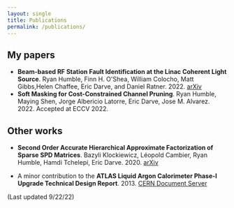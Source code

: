 ```yaml
---
layout: single
title: Publications
permalink: /publications/
---
```

## My papers
- **Beam-based RF Station Fault Identification at the Linac Coherent Light Source**. Ryan Humble, Finn H. O'Shea, William Colocho, Matt Gibbs,Helen Chaffee, Eric Darve, and Daniel Ratner. 2022. [arXiv](https://arxiv.org/abs/2206.04626)
- **Soft Masking for Cost-Constrained Channel Pruning**. Ryan Humble, Maying Shen, Jorge Albericio Latorre, Eric Darve, Jose M. Alvarez. 2022. Accepted at ECCV 2022.
<!--
@misc{https://doi.org/10.48550/arxiv.2206.04626,
  doi = {10.48550/ARXIV.2206.04626},
  url = {https://arxiv.org/abs/2206.04626},
  author = {Humble, Ryan and O'Shea, Finn H. and Colocho, William and Gibbs, Matt and Chaffee, Helen and Darve, Eric and Ratner, Daniel},
  keywords = {Accelerator Physics (physics.acc-ph), FOS: Physical sciences, FOS: Physical sciences},
  title = {Beam-based RF Station Fault Identification at the Linac Coherent Light Source},
  publisher = {arXiv},
  year = {2022},
  copyright = {Creative Commons Attribution Non Commercial Share Alike 4.0 International}
}
-->


## Other works

- **Second Order Accurate Hierarchical Approximate Factorization of Sparse SPD Matrices**. Bazyli Klockiewicz, Léopold Cambier, Ryan Humble, Hamdi Tchelepi, Eric Darve. 2020. [arXiv](https://arxiv.org/abs/2007.00789)
<!--
@misc{klockiewicz2020second,
    title={Second Order Accurate Hierarchical Approximate Factorization of Sparse SPD Matrices},
    author={Bazyli Klockiewicz and Léopold Cambier and Ryan Humble and Hamdi Tchelepi and Eric Darve},
    year={2020},
    eprint={2007.00789},
    archivePrefix={arXiv},
    primaryClass={math.NA}
}
-->

- A minor contribution to the **ATLAS Liquid Argon Calorimeter Phase-I Upgrade Technical Design Report**. 2013. [CERN Document Server](https://cds.cern.ch/record/1602230?ln=en)

(Last updated 9/22/22)
